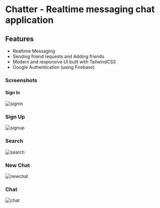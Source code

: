 # Chatter - Realtime messaging chat application 



## Features
- Realtime Messaging
- Sending friend requests and Adding friends
- Modern and responsive UI built with TailwindCSS
- Google Authentication (using Firebase)

### Screenshots

#### Sign In
![signin](https://res.cloudinary.com/die4ms3ca/image/upload/v1726670253/chatter/tnm5q8erawvmdfhb2khn.jpg)

### Sign Up
![signup](https://res.cloudinary.com/die4ms3ca/image/upload/v1726670253/chatter/fth6xu9obrr4x96kzcew.jpg)

### Search
![search](https://res.cloudinary.com/die4ms3ca/image/upload/v1726670253/chatter/vxnrhwdpizmu3jmmz7ec.jpg)

### New Chat
![newchat](https://res.cloudinary.com/die4ms3ca/image/upload/v1726670253/chatter/y9oiloewngzeaomxcpzc.jpg)

### Chat
![chat](https://res.cloudinary.com/die4ms3ca/image/upload/v1726670253/chatter/jo1ow4pa96u0xig9asig.jpg)
